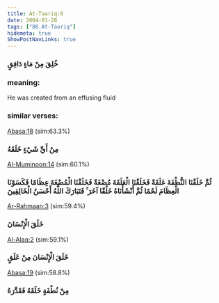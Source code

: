 ```yaml
---
title: At-Taariq:6
date: 2004-01-28
tags: ["86.At-Taariq"]
hidemeta: true 
ShowPostNavLinks: true 
---
```

### خُلِقَ مِنْ مَاءٍ دَافِقٍ
### meaning: 
He was created from an effusing fluid
### similar verses: 

[Abasa:18](/80/18) (sim:63.3%)

### مِنْ أَيِّ شَيْءٍ خَلَقَهُ

[Al-Muminoon:14](/23/14) (sim:60.1%)

### ثُمَّ خَلَقْنَا النُّطْفَةَ عَلَقَةً فَخَلَقْنَا الْعَلَقَةَ مُضْغَةً فَخَلَقْنَا الْمُضْغَةَ عِظَامًا فَكَسَوْنَا الْعِظَامَ لَحْمًا ثُمَّ أَنْشَأْنَاهُ خَلْقًا آخَرَ ۚ فَتَبَارَكَ اللَّهُ أَحْسَنُ الْخَالِقِينَ

[Ar-Rahmaan:3](/55/3) (sim:59.4%)

### خَلَقَ الْإِنْسَانَ

[Al-Alaq:2](/96/2) (sim:59.1%)

### خَلَقَ الْإِنْسَانَ مِنْ عَلَقٍ

[Abasa:19](/80/19) (sim:58.8%)

### مِنْ نُطْفَةٍ خَلَقَهُ فَقَدَّرَهُ
